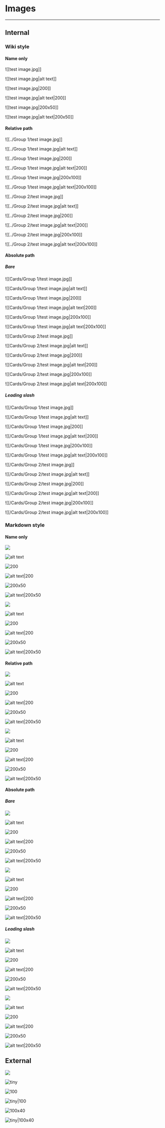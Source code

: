 # Images

---

## Internal

### Wiki style

#### Name only

![[test image.jpg]]

![[test image.jpg|alt text]]

![[test image.jpg|200]]

![[test image.jpg|alt text|200]]

![[test image.jpg|200x50]]

![[test image.jpg|alt text|200x50]]

#### Relative path

![[../Group 1/test image.jpg]]

![[../Group 1/test image.jpg|alt text]]

![[../Group 1/test image.jpg|200]]

![[../Group 1/test image.jpg|alt text|200]]

![[../Group 1/test image.jpg|200x100]]

![[../Group 1/test image.jpg|alt text|200x100]]

![[../Group 2/test image.jpg]]

![[../Group 2/test image.jpg|alt text]]

![[../Group 2/test image.jpg|200]]

![[../Group 2/test image.jpg|alt text|200]]

![[../Group 2/test image.jpg|200x100]]

![[../Group 2/test image.jpg|alt text|200x100]]

#### Absolute path

##### Bare

![[Cards/Group 1/test image.jpg]]

![[Cards/Group 1/test image.jpg|alt text]]

![[Cards/Group 1/test image.jpg|200]]

![[Cards/Group 1/test image.jpg|alt text|200]]

![[Cards/Group 1/test image.jpg|200x100]]

![[Cards/Group 1/test image.jpg|alt text|200x100]]

![[Cards/Group 2/test image.jpg]]

![[Cards/Group 2/test image.jpg|alt text]]

![[Cards/Group 2/test image.jpg|200]]

![[Cards/Group 2/test image.jpg|alt text|200]]

![[Cards/Group 2/test image.jpg|200x100]]

![[Cards/Group 2/test image.jpg|alt text|200x100]]

##### Leading slash

![[/Cards/Group 1/test image.jpg]]

![[/Cards/Group 1/test image.jpg|alt text]]

![[/Cards/Group 1/test image.jpg|200]]

![[/Cards/Group 1/test image.jpg|alt text|200]]

![[/Cards/Group 1/test image.jpg|200x100]]

![[/Cards/Group 1/test image.jpg|alt text|200x100]]

![[/Cards/Group 2/test image.jpg]]

![[/Cards/Group 2/test image.jpg|alt text]]

![[/Cards/Group 2/test image.jpg|200]]

![[/Cards/Group 2/test image.jpg|alt text|200]]

![[/Cards/Group 2/test image.jpg|200x100]]

![[/Cards/Group 2/test image.jpg|alt text|200x100]]
  
### Markdown style

#### Name only

![](test%20image.jpg)

![alt text](test%20image.jpg)

![200](test%20image.jpg)

![alt text|200](test%20image.jpg)

![200x50](test%20image.jpg)

![alt text|200x50](test%20image.jpg)

![](<test image.jpg>)

![alt text](<test image.jpg>)

![200](<test image.jpg>)

![alt text|200](<test image.jpg>)

![200x50](<test image.jpg>)

![alt text|200x50](<test image.jpg>)

#### Relative path

![](../Group%201/test%20image.jpg)

![alt text](../Group%201/test%20image.jpg)

![200](../Group%201/test%20image.jpg)

![alt text|200](../Group%201/test%20image.jpg)

![200x50](../Group%201/test%20image.jpg)

![alt text|200x50](../Group%201/test%20image.jpg)

![](<../Group 1/test image.jpg>)

![alt text](<../Group 1/test image.jpg>)

![200](<../Group 1/test image.jpg>)

![alt text|200](<../Group 1/test image.jpg>)

![200x50](<../Group 1/test image.jpg>)

![alt text|200x50](<../Group 1/test image.jpg>)

#### Absolute path

##### Bare

![](Cards/Group%201/test%20image.jpg)

![alt text](Cards/Group%201/test%20image.jpg)

![200](Cards/Group%201/test%20image.jpg)

![alt text|200](Cards/Group%201/test%20image.jpg)

![200x50](Cards/Group%201/test%20image.jpg)

![alt text|200x50](Cards/Group%201/test%20image.jpg)

![](<Cards/Group 1/test image.jpg>)

![alt text](<Cards/Group 1/test image.jpg>)

![200](<Cards/Group 1/test image.jpg>)

![alt text|200](<Cards/Group 1/test image.jpg>)

![200x50](<Cards/Group 1/test image.jpg>)

![alt text|200x50](<Cards/Group 1/test image.jpg>)

##### Leading slash

![](/Cards/Group%201/test%20image.jpg)

![alt text](/Cards/Group%201/test%20image.jpg)

![200](/Cards/Group%201/test%20image.jpg)

![alt text|200](/Cards/Group%201/test%20image.jpg)

![200x50](/Cards/Group%201/test%20image.jpg)

![alt text|200x50](/Cards/Group%201/test%20image.jpg)

![](</Cards/Group 1/test image.jpg>)

![alt text](</Cards/Group 1/test image.jpg>)

![200](</Cards/Group 1/test image.jpg>)

![alt text|200](</Cards/Group 1/test image.jpg>)

![200x50](</Cards/Group 1/test image.jpg>)

![alt text|200x50](</Cards/Group 1/test image.jpg>)


## External

![](https://storage.kitschpatrol.com/example-image-1.jpeg)

![tiny](https://storage.kitschpatrol.com/example-image-1.jpeg)

![100](https://storage.kitschpatrol.com/example-image-1.jpeg)

![tiny|100](https://storage.kitschpatrol.com/example-image-1.jpeg)

![100x40](https://storage.kitschpatrol.com/example-image-1.jpeg)

![tiny|100x40](https://storage.kitschpatrol.com/example-image-1.jpeg)
  



